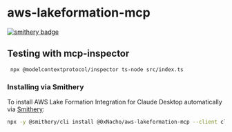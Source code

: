 # aws-lakeformation-mcp

[![smithery badge](https://smithery.ai/badge/@0xNacho/aws-lakeformation-mcp)](https://smithery.ai/server/@0xNacho/aws-lakeformation-mcp)

## Testing with mcp-inspector
```
 npx @modelcontextprotocol/inspector ts-node src/index.ts
 ```

### Installing via Smithery

To install AWS Lake Formation Integration for Claude Desktop automatically via [Smithery](https://smithery.ai/server/@0xNacho/aws-lakeformation-mcp):

```bash
npx -y @smithery/cli install @0xNacho/aws-lakeformation-mcp --client claude
```

